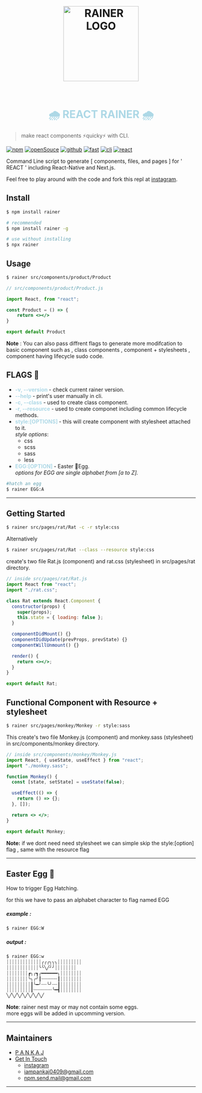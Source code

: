 <!-- <style>
@keyframes rotating {
  from {
    -ms-transform: rotate(0deg);
    -moz-transform: rotate(0deg);
    -webkit-transform: rotate(0deg);
    -o-transform: rotate(0deg);
    transform: rotate(0deg);
  }
  to {
    -ms-transform: rotate(360deg);
    -moz-transform: rotate(360deg);
    -webkit-transform: rotate(360deg);
    -o-transform: rotate(360deg);
    transform: rotate(360deg);
  }
}
.rotating {
  -webkit-animation: rotating 10s linear infinite;
  -moz-animation: rotating 10s linear infinite;
  -ms-animation: rotating 10s linear infinite;
  -o-animation: rotating 10s linear infinite;
  animation: rotating 10s linear infinite;
}
</style> -->

<h1 align="center">
	<br>
	<br>
	<img  width="200" alt="RAINER LOGO" src="https://upload.wikimedia.org/wikipedia/commons/a/a7/React-icon.svg">
	<br>
	<br>
	<br>
    <b style="color:lightblue">🌧️ REACT RAINER 🌧️</b>
</h1>

> make react components ⚡quicky⚡ with CLI.

<!-- [![Downloads](https://badgen.net/npm/dt/rainer)](https://www.npmjs.com/package/rainer) -->

[![npm](https://badgen.net/badge/icon/npm?icon=npm&label&color=red)](https://www.npmjs.com/package/rainer)
[![openSouce](https://badgen.net/badge/open/soucre/green)](https://github.com/notpankaj/react-rainer)
[![github](https://badgen.net/badge/icon/github?icon=github&label&color=gray)](https://github.com/notpankaj/react-rainer)
[![fast](https://badgen.net/badge/icon/fastAF?icon=bitcoin-lightning&label&color=yellow)](#)
[![cli](https://badgen.net/badge/icon/terminal?icon=terminal&label&color=black)](#)
[![react](https://badgen.net/badge/love/react/cyan)](https://reactjs.org/)

Command Line script to generate [ components, files, and pages ]
for ' REACT ' including React-Native and Next.js.

Feel free to play around with the code and fork this repl at [instagram](https://www.instagram.com/imnotpankaj/).

## Install

```sh
$ npm install rainer

# recommended
$ npm install rainer -g

# use without installing
$ npx rainer
```

## Usage

```sh
$ rainer src/components/product/Product
```

```jsx
// src/components/product/Product.js

import React, from "react";

const Product = () => {
    return <></>
}

export default Product

```

**Note** : You can also pass diffrent flags to generate more modifcation to basic component such as , class components , component + stylesheets , component having lifecycle sudo code.

## FLAGS 🚩

- <b style="color:lightblue;">-v, --version </b> - check current rainer version.
- <b style="color:lightblue;">--help </b> - print's user manually in cli.
- <b style="color:lightblue;">-c, --class </b> - used to create class component.
- <b style="color:lightblue;">-r, --resource </b> - used to create componet including common lifecycle methods.
- <b style="color:lightblue;">style:[OPTIONS] </b> - this will create component with stylesheet attached to it.
  <br><i>style options</i>:
  - css
  - scss
  - sass
  - less
- <b style="color:lightblue;">EGG:[OPTION] </b> - Easter 🥚Egg.
  <br><i>options for EGG are single alphabet from [a to Z].</i>

```sh
#hatch an egg
$ rainer EGG:A
```

---

## Getting Started

```sh
$ rainer src/pages/rat/Rat -c -r style:css
```

Alternatively

```sh
$ rainer src/pages/rat/Rat --class --resource style:css
```

create's two file Rat.js (component) and rat.css (stylesheet) in src/pages/rat directory.

```jsx
// inside src/pages/rat/Rat.js
import React from "react";
import "./rat.css";

class Rat extends React.Component {
  constructor(props) {
    super(props);
    this.state = { loading: false };
  }

  componentDidMount() {}
  componentDidUpdate(prevProps, prevState) {}
  componentWillUnmount() {}

  render() {
    return <></>;
  }
}

export default Rat;
```

## Functional Component with Resource + stylesheet

```sh
$ rainer src/pages/monkey/Monkey -r style:sass
```

This
create's two file Monkey.js (component) and monkey.sass (stylesheet) in src/components/monkey directory.

```jsx
// inside src/components/monkey/Monkey.js
import React, { useState, useEffect } from "react";
import "./monkey.sass";

function Monkey() {
  const [state, setState] = useState(false);

  useEffect(() => {
    return () => {};
  }, []);

  return <> </>;
}

export default Monkey;
```

**Note:** if we dont need need stylesheet we can simple skip the style:[option] flag , same with the resource flag

---

## Easter Egg 🥚

How to trigger Egg Hatching.<br>

for this we have to pass an alphabet character to flag named EGG

##### _example_ :

```sh
$ rainer EGG:W
```

##### _output_ :

```sh
$ rainer EGG:w
┊┊┊┊┊┊┊┊┊┊┊┊┊╭╭╭╮╮╮┊┊┊┊┊┊┊┊┊
┊┊┊┊┊┊┊┊┊┊┊┊╰╰╲╱╯╯┊┊┊┊┊┊┊┊
┊┊┊┊┊┊┊┊┏╮╭┓╭━━━━━━╮┊┊┊┊┊┊┊┊
┊┊┊┊┊┊┊┊╰╮╭╯┃┈┈┈┈┈┈┃┊┊┊┊┊┊┊┊
┊┊┊┊┊┊┊┊┊┃╰━╯┈┈╰╯┈┈┃┊┊┊┊┊┊┊┊
┊┊┊┊┊┊┊┊┊┃┈┈┈┈┈┈┈╰━┫┊┊┊┊┊┊┊┊
╲╱╲╱╲╱╲╱╲╱╲╱╲╱

```

**Note**: rainer nest may or may not contain some eggs.
<br> more eggs will be added in upcomming version.

---

## Maintainers

- [P A N K A J](https://github.com/notpankaj "Github")
- [Get In Touch](https://github.com/notpankaj "Github")
  - [instagram](https://www.instagram.com/imnotpankaj)
  - [iampankaj0409@gmail.com](# "offical mail")
  - [npm.send.mail@gmail.com](# "casual email")

---
